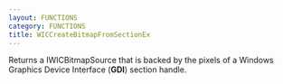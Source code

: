 ```yaml
---
layout: FUNCTIONS
category: FUNCTIONS
title: WICCreateBitmapFromSectionEx
---
```


Returns a IWICBitmapSource that is backed by the pixels of a Windows Graphics Device Interface (**GDI**) section handle.
